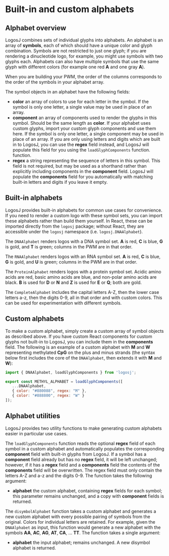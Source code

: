 # Built-in and custom alphabets

## Alphabet overview

LogosJ combines sets of individual glyphs into alphabets. An alphabet is an array of **symbols**,
each of which should have a unique color and glyph combination. Symbols are not restricted to
just one glyph; if you are rendering a dinucleotide logo, for example, you might use symbols with
two glyphs each. Alphabets can also have multiple symbols that use the same glyph with different
colors (for example one red **A** and one gray **A**).

When you are building your PWM, the order of the columns corresponds to the order of the symbols
in your alphabet array.

The symbol objects in an alphabet have the following fields:

* **color** an array of colors to use for each letter in the symbol. If the symbol is only one
letter, a single value may be used in place of an array.
* **component** an array of components used to render the glyphs in this symbol. Should be the
same length as **color**. If your alphabet uses custom glyphs, import your custom glyph
components and use them here. If the symbol is only one letter, a single component may be used
in place of an array. If you are only using letters and digits which are built in to LogosJ, you
can use the **regex** field instead, and LogosJ will populate this field for you using the
`loadGlyphComponents` function.
function.
* **regex** a string representing the sequence of letters in this symbol. This field is not
required, but may be used as a shorthand rather than explicitly including components in the
**component** field. LogosJ will populate the **components** field for you automatically with
matching built-in letters and digits if you leave it empty.

## Built-in alphabets

LogosJ provides built-in alphabets for common use cases for convenience. If you need to render
a custom logo with these symbol sets, you can import these alphabets rather than build them
yourself. In React, these can be imported directly from the `logosj` package; without React, they
are accessible under the `logosj` namespace (i.e. `logosj.DNAAlphabet`).

The `DNAAlphabet` renders logos with a DNA symbol set. **A** is red, **C** is blue, **G** is gold,
and **T** is green; columns in the PWM are in that order.

The `RNAAlphabet` renders logos with an RNA symbol set. **A** is red, **C** is blue,
**G** is gold, and **U** is green; columns in the PWM are in that order.

The `ProteinAlphabet` renders logos with a protein symbol set. Acidic amino acids are red, basic
amino acids are blue, and non-polar amino acids are black. **B** is used for **D** or **N** and
**Z** is used for **E** or **Q**; both are gold.

The `CompleteAlphabet` includes the capital letters A-Z, then the lower case letters a-z, then
the digits 0-9, all in that order and with custom colors. This can be used for experimentation
with different symbols.

## Custom alphabets

To make a custom alphabet, simply create a custom array of symbol objects as described above.
If you have custom React components for custom glyphs not built-in to LogosJ, you can include
them in the **components** field. The following is an example of a custom alphabet with **M**
and **W** representing methylated **CpG** on the plus and minus strands (the syntax below
first includes the core of the `DNAAlphabet`, then extends it with **M** and **W**):

```js
import { DNAAlphabet, loadGlyphComponents } from 'logosj';

export const METHYL_ALPHABET = loadGlyphComponents([
   ...DNAAlphabet,
   { color: "#880088", regex: "M" },
   { color: "#888800", regex: "W" }
]);
```

## Alphabet utilities

LogosJ provides two utility functions to make generating custom alphabets easier in particular
use cases.

The `loadGlyphComponents` function reads the optional **regex** field of each symbol in a
custom alphabet and automatically populates the corresponding **component** field with built-in
glyphs from LogosJ. If a symbol has a **component** field already but has no **regex** field,
it will be left unchanged; however, if it has a **regex** field and a **components** field the
contents of the **components** field will be overwritten. The regex field must only contain the
letters A-Z and a-z and the digits 0-9. The function takes the following argument:

* **alphabet** the custom alphabet, containing **regex** fields for each symbol; this parameter
remains unchanged, and a copy with **component** fields is returned.

The `disymbolAlphabet` function takes a custom alphabet and generates a new custom alphabet
with every possible pairing of symbols from the original. Colors for individual letters are
retained. For example, given the `DNAAlphabet` as input, this function would generate a new
alphabet with the symbols **AA**, **AC**, **AG**, **AT**, **CA**, ... **TT**. The function takes
a single argument:

* **alphabet** the input alphabet; remains unchanged. A new disymbol alphabet is returned.
